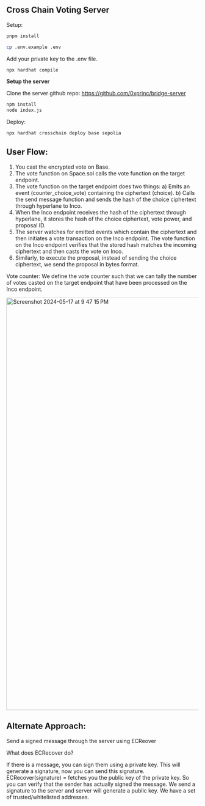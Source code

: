 ## Cross Chain Voting Server 

Setup: 

```sh
pnpm install 
```

```sh 
cp .env.example .env 
``` 

Add your private key to the .env file. 

```sh 
npx hardhat compile 
```

**Setup the server** 

Clone the server github repo: 
https://github.com/0xprinc/bridge-server 

```sh 
npm install  
node index.js 
``` 

Deploy: 

```sh
npx hardhat crosschain deploy base sepolia
```


## User Flow:

1) You cast the encrypted vote on Base.
2) The vote function on Space.sol calls the vote function on the target endpoint.
3) The vote function on the target endpoint does two things:
  a) Emits an event (counter_choice_vote) containing the ciphertext (choice).
  b) Calls the send message function and sends the hash of the choice ciphertext through hyperlane to Inco.
4) When the Inco endpoint receives the hash of the ciphertext through hyperlane, it stores the hash of the choice ciphertext, vote power, and proposal ID.
5) The server watches for emitted events which contain the ciphertext and then initiates a vote transaction on the Inco endpoint. The vote function on the Inco endpoint verifies that the stored hash matches the incoming ciphertext and then casts the vote on Inco.
6) Similarly, to execute the proposal, instead of sending the choice ciphertext, we send the proposal in bytes format.

Vote counter: We define the vote counter such that we can tally the number of votes casted on the target endpoint that have been processed on the Inco endpoint.


<img width="1080" alt="Screenshot 2024-05-17 at 9 47 15 PM" src="https://github.com/0xprinc/snapshotX/assets/32016969/eb49d70d-3421-45ef-8180-d09faf6d7726">


## Alternate Approach: 

Send a signed message through the server using ECReover 

What does ECRecover do? 

If there is a message, you can sign them using a private key. This will generate a signature, 
now you can send this signature. ECRecover(signature) = fetches you the public key of the private key. 
So you can verify that the sender has actually signed the message. 
We send a signature to the server and server will generate a public key. We have a set of trusted/whitelisted addresses.  
 
 
